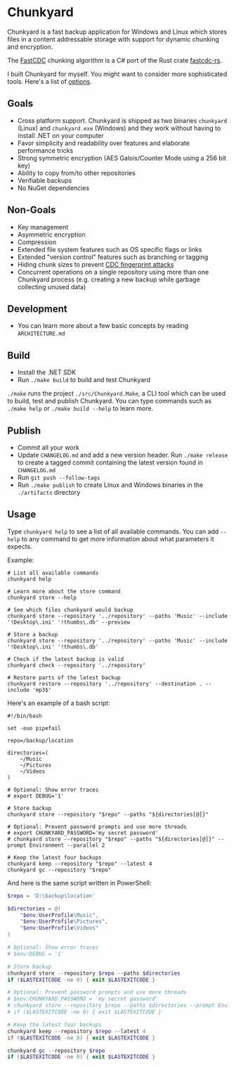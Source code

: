 # Chunkyard

Chunkyard is a fast backup application for Windows and Linux which stores files
in a content addressable storage with support for dynamic chunking and
encryption.

The [FastCDC][fastcdc] chunking algorithm is a C# port of the Rust crate
[fastcdc-rs][fastcdc-rs].

I built Chunkyard for myself. You might want to consider more sophisticated
tools. Here's a list of [options][backup-tools].

## Goals

- Cross platform support. Chunkyard is shipped as two binaries `chunkyard`
  (Linux) and `chunkyard.exe` (Windows) and they work without having to install
  .NET on your computer
- Favor simplicity and readability over features and elaborate performance
  tricks
- Strong symmetric encryption (AES Galois/Counter Mode using a 256 bit key)
- Ability to copy from/to other repositories
- Verifiable backups
- No NuGet dependencies

## Non-Goals

- Key management
- Asymmetric encryption
- Compression
- Extended file system features such as OS specific flags or links
- Extended "version control" features such as branching or tagging
- Hiding chunk sizes to prevent [CDC fingerprint attacks][borg]
- Concurrent operations on a single repository using more than one Chunkyard
  process (e.g. creating a new backup while garbage collecting unused data)

## Development

- You can learn more about a few basic concepts by reading `ARCHITECTURE.md`

## Build

- Install the .NET SDK
- Run `./make build` to build and test Chunkyard

`./make` runs the project `./src/Chunkyard.Make`, a CLI tool which can be used
to build, test and publish Chunkyard. You can type commands such as `./make
help` or `./make build --help` to learn more.

## Publish

- Commit all your work
- Update `CHANGELOG.md` and add a new version header. Run `./make release` to
  create a tagged commit containing the latest version found in `CHANGELOG.md`
- Run `git push --follow-tags`
- Run `./make publish` to create Linux and Windows binaries in the `./artifacts`
  directory

## Usage

Type `chunkyard help` to see a list of all available commands. You can add
`--help` to any command to get more information about what parameters it
expects.

Example:

``` shell
# List all available commands
chunkyard help

# Learn more about the store command
chunkyard store --help

# See which files chunkyard would backup
chunkyard store --repository '../repository' --paths 'Music' --include '!Desktop\.ini' '!thumbs\.db' --preview

# Store a backup
chunkyard store --repository '../repository' --paths 'Music' --include '!Desktop\.ini' '!thumbs\.db'

# Check if the latest backup is valid
chunkyard check --repository '../repository'

# Restore parts of the latest backup
chunkyard restore --repository '../repository' --destination . --include 'mp3$'
```

Here's an example of a bash script:

``` shell
#!/bin/bash

set -euo pipefail

repo=/backup/location

directories=(
    ~/Music
    ~/Pictures
    ~/Videos
)

# Optional: Show error traces
# export DEBUG='1'

# Store backup
chunkyard store --repository "$repo" --paths "${directories[@]}"

# Optional: Prevent password prompts and use more threads
# export CHUNKYARD_PASSWORD='my secret password'
# chunkyard store --repository "$repo" --paths "${directories[@]}" --prompt Environment --parallel 2

# Keep the latest four backups
chunkyard keep --repository "$repo" --latest 4
chunkyard gc --repository "$repo"
```

And here is the same script written in PowerShell:

``` powershell
$repo = 'D:\backup\location'

$directories = @(
    "$env:UserProfile\Music",
    "$env:UserProfile\Pictures",
    "$env:UserProfile\Videos"
)

# Optional: Show error traces
# $env:DEBUG = '1'

# Store backup
chunkyard store --repository $repo --paths $directories
if ($LASTEXITCODE -ne 0) { exit $LASTEXITCODE }

# Optional: Prevent password prompts and use more threads
# $env:CHUNKYARD_PASSWORD = 'my secret password'
# chunkyard store --repository $repo --paths $directories --prompt Environment --parallel 2
# if ($LASTEXITCODE -ne 0) { exit $LASTEXITCODE }

# Keep the latest four backups
chunkyard keep --repository $repo --latest 4
if ($LASTEXITCODE -ne 0) { exit $LASTEXITCODE }

chunkyard gc --repository $repo
if ($LASTEXITCODE -ne 0) { exit $LASTEXITCODE }
```

[fastcdc]: https://www.usenix.org/system/files/conference/atc16/atc16-paper-xia.pdf
[fastcdc-rs]: https://github.com/nlfiedler/fastcdc-rs
[backup-tools]: https://github.com/restic/others
[borg]: https://borgbackup.readthedocs.io/en/stable/internals/security.html#fingerprinting
